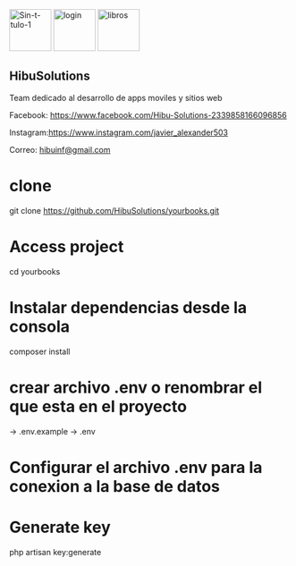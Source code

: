 
<img width="75" src="https://i.ibb.co/f9Zd6SM/Sin-t-tulo-1.jpg" alt="Sin-t-tulo-1" border="0">
<img width="75" src="https://i.ibb.co/hmYZGfj/login.jpg" alt="login" border="0">
<img width="75" src="https://i.ibb.co/yB8c32H/libros.jpg" alt="libros" border="0">

## HibuSolutions

Team dedicado al desarrollo de apps moviles y sitios web

Facebook: https://www.facebook.com/Hibu-Solutions-2339858166096856

Instagram:https://www.instagram.com/javier_alexander503

Correo: hibuinf@gmail.com
  
# clone
git clone https://github.com/HibuSolutions/yourbooks.git

# Access project
cd yourbooks


# Instalar  dependencias desde la consola
composer install

# crear archivo .env o renombrar el que esta en el proyecto
-> .env.example -> .env

# Configurar el archivo .env para  la conexion a la base de datos

# Generate key
php artisan key:generate


